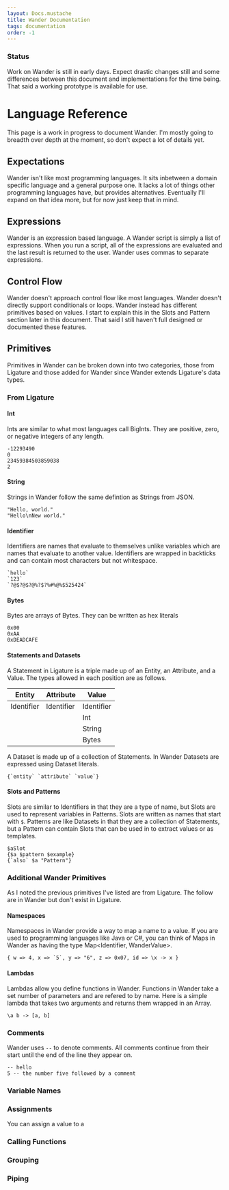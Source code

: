 ```yaml
---
layout: Docs.mustache
title: Wander Documentation
tags: documentation
order: -1
---
```


<section class="alert">
    <h3>Status</h3>
    <p>
        Work on Wander is still in early days.
        Expect drastic changes still and some differences between this document and implementations for the time being.
        That said a working prototype is available for use.
    </p>
</section>

# Language Reference

This page is a work in progress to document Wander.
I'm mostly going to breadth over depth at the moment, so don't expect a lot of details yet.

## Expectations

Wander isn't like most programming languages.
It sits inbetween a domain specific language and a general purpose one.
It lacks a lot of things other programming languages have, but provides alternatives.
Eventually I'll expand on that idea more, but for now just keep that in mind.

## Expressions

Wander is an expression based language.
A Wander script is simply a list of expressions.
When you run a script, all of the expressions are evaluated and the last result is returned to the user.
Wander uses commas to separate expressions.

## Control Flow

Wander doesn't approach control flow like most languages.
Wander doesn't directly support conditionals or loops.
Wander instead has different primitives based on values.
I start to explain this in the Slots and Pattern section later in this document.
That said I still haven't full designed or documented these features.

## Primitives

Primitives in Wander can be broken down into two categories, those from Ligature and those added for Wander since Wander extends Ligature's data types.

### From Ligature

#### Int

Ints are similar to what most languages call BigInts.
They are positive, zero, or negative integers of any length.

```wander
-12293490
0
23459384503859038
2
```

#### String

Strings in Wander follow the same defintion as Strings from JSON.

```wander
"Hello, world."
"Hello\nNew world."
```

#### Identifier

Identifiers are names that evaluate to themselves unlike variables which are names that evaluate to another value.
Identifiers are wrapped in backticks and can contain most characters but not whitespace.

```
`hello`
`123`
`?@$?@$?@%?$?%#%@%$525424`
```

#### Bytes

Bytes are arrays of Bytes.
They can be written as hex literals

```
0x00
0xAA
0xDEADCAFE
```

#### Statements and Datasets

A Statement in Ligature is a triple made up of an Entity, an Attribute, and a Value.
The types allowed in each position are as follows.

| Entity     | Attribute  | Value      |
| ---------- | ---------- | ---------- |
| Identifier | Identifier | Identifier |
|            |            | Int        |
|            |            | String     |
|            |            | Bytes      |

A Dataset is made up of a collection of Statements.
In Wander Datasets are expressed using Dataset literals.

```wander
{`entity` `attribute` `value`}
```

#### Slots and Patterns

Slots are similar to Identifiers in that they are a type of name, but Slots are used to represent variables in Patterns.
Slots are written as names that start with `$`.
Patterns are like Datasets in that they are a collection of Statements, but a Pattern can contain Slots that can be used in to extract values or as templates.

```
$aSlot
{$a $pattern $example}
{`also` $a "Pattern"}
```

### Additional Wander Primitives

As I noted the previous primitives I've listed are from Ligature.
The follow are in Wander but don't exist in Ligature.

#### Namespaces

Namespaces in Wander provide a way to map a name to a value.
If you are used to programming languages like Java or C#,
you can think of Maps in Wander as having the type Map<Identifier, WanderValue>.

```wander
{ w => 4, x => `5`, y => "6", z => 0x07, id => \x -> x }
```

#### Lambdas

Lambdas allow you define functions in Wander.
Functions in Wander take a set number of parameters and are refered to by name.
Here is a simple lambda that takes two arguments and returns them wrapped in an Array.

```
\a b -> [a, b]
```

### Comments

Wander uses `--` to denote comments.
All comments continue from their start until the end of the line they appear on.

```wander
-- hello
5 -- the number five followed by a comment
```

### Variable Names



### Assignments

You can assign a value to a 

### Calling Functions

### Grouping

### Piping

